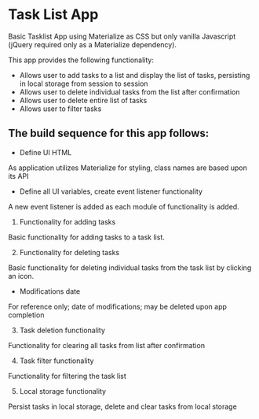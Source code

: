 # Task List App

Basic Tasklist App using Materialize as CSS but only vanilla Javascript (jQuery required only as a Materialize dependency).

This app provides the following functionality:
* Allows user to add tasks to a list and display the list of tasks, persisting in local storage from session to session
* Allows user to delete individual tasks from the list after confirmation
* Allows user to delete entire list of tasks
* Allows user to filter tasks 

## The build sequence for this app follows:

* Define UI HTML

As application utilizes Materialize for styling, class names are based upon its API

* Define all UI variables, create event listener functionality

A new event listener is added as each module of functionality is added.

1. Functionality for adding tasks

Basic functionality for adding tasks to a task list.

2. Functionality for deleting tasks

Basic functionality for deleting individual tasks from the task list by clicking an icon.

* Modifications date

For reference only; date of modifications; may be deleted upon app completion

3. Task deletion functionality

Functionality for clearing all tasks from list after confirmation

4. Task filter functionality

Functionality for filtering the task list

5. Local storage functionality

Persist tasks in local storage, delete and clear tasks from local storage